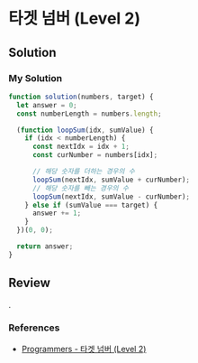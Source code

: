 # 타겟 넘버 (Level 2)

## Solution

### My Solution

```js
function solution(numbers, target) {
  let answer = 0;
  const numberLength = numbers.length;

  (function loopSum(idx, sumValue) {
    if (idx < numberLength) {
      const nextIdx = idx + 1;
      const curNumber = numbers[idx];

      // 해당 숫자를 더하는 경우의 수
      loopSum(nextIdx, sumValue + curNumber);
      // 해당 숫자를 빼는 경우의 수
      loopSum(nextIdx, sumValue - curNumber);
    } else if (sumValue === target) {
      answer += 1;
    }
  })(0, 0);

  return answer;
}
```

## Review

.

### References

- [Programmers - 타겟 넘버 (Level 2)](https://programmers.co.kr/learn/courses/30/lessons/43165)
